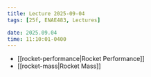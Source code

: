 ```yaml
---
title: Lecture 2025-09-04
tags: [25f, ENAE483, Lectures]

date: 2025.09.04
time: 11:10:01-0400
---
```


- [[rocket-performance|Rocket Performance]]
- [[rocket-mass|Rocket Mass]]

